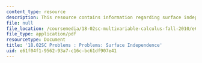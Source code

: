 ```yaml
---
content_type: resource
description: This resource contains information regarding surface independence.
file: null
file_location: /coursemedia/18-02sc-multivariable-calculus-fall-2010/e61f04f1956293a7c16cbc61df907e41_MIT18_02SC_pb_95_quest.pdf
file_type: application/pdf
resourcetype: Document
title: '18.02SC Problems : Problems: Surface Independence'
uid: e61f04f1-9562-93a7-c16c-bc61df907e41
---
```

